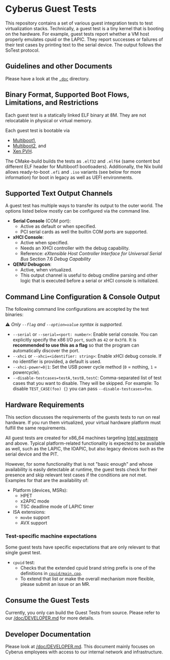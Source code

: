 # Cyberus Guest Tests

This repository contains a set of various guest integration tests to test
virtualization stacks. Technically, a guest test is a tiny kernel that is
booting on the hardware. For example, guest tests report whether a VM host
properly emulates cpuid or the LAPIC. They report successes or failures of their
test cases by printing text to the serial device. The output follows the SoTest
protocol.


## Guidelines and other Documents

Please have a look at the [`.doc`](/doc/README.md) directory.


## Binary Format, Supported Boot Flows, Limitations, and Restrictions

Each guest test is a statically linked ELF binary at 8M. They are not
relocatable in physical or virtual memory.

Each guest test is bootable via

- [Multiboot1](https://www.gnu.org/software/grub/manual/multiboot/multiboot.html),
- [Multiboot2](https://www.gnu.org/software/grub/manual/multiboot2/multiboot.html),
  and
- [Xen PVH](https://xenbits.xen.org/docs/unstable/misc/pvh.html).

The CMake-build builds the tests as `.elf32` and `.elf64` (same content but
different ELF header for Multiboot1 bootloaders). Additionally, the Nix build
allows ready-to-boot `.efi` and `.iso` variants (see below for more
information) for boot in legacy as well as UEFI environments.
<!--
TODO add that .iso can also be used in EFI boot, once that is implemented
-->


## Supported Text Output Channels

A guest test has multiple ways to transfer its output to the outer world. The
options listed below mostly can be configured via the command line.

- **Serial Console** (COM port):
  - Active as default or when specified.
  - PCI serial cards as well the builtin COM ports are supported.
- **xHCI Console**:
  - Active when specified.
  - Needs an XHCI controller with the debug capability.
  - Reference: _eXtensible Host Controller Interface for Universal Serial Bus_
               Section 7.6 _Debug Capability_
- **QEMU Debugcon**:
  - Active, when virtualized.
  - This output channel is useful to debug cmdline parsing and other logic that
    is executed before a serial or xHCI console is initialized.


## Command Line Configuration & Console Output

The following command line configurations are accepted by the test binaries:

⚠️ _Only `--flag` and `--option=value` syntax is supported._

- `--serial` or `--serial=<port: number>`:
  Enable serial console. You can explicitly specify the x86 I/O `port`, such as
  `42` or `0x3f8`. It is **recommended to use this as a flag** so that the
  program can automatically discover the port.
- `--xhci` or `--xhci=<identifier: string>`:
  Enable xHCI debug console. If no identifier is provided, a default is used.
- `--xhci-power=0|1`:
  Set the USB power cycle method (`0` = nothing, `1` = powercycle).
- `--disable-testcases=testA,testB,testC`:
  Comma-separated list of test cases that you want to disable. They will be
  skipped. For example:
  To disable `TEST_CASE(foo) {}` you can pass `--disable-testcases=foo`.


## Hardware Requirements

This section discusses the requirements of the guests tests to run on real
hardware. If you run them virtualized, your virtual hardware platform must
fulfill the same requirements.

All guest tests are created for x86_64 machines targeting
[Intel westmere](https://en.wikipedia.org/wiki/Westmere_(microarchitecture)) and
above. <!-- Keep in sync with compiler flags! -->
Typical platform-related functionality is expected to be available as well, such
as the LAPIC, the IOAPIC, but also legacy devices such as the serial device and
the PIT.

However, for some functionality that is not "basic enough" and whose
availability is easily detectable at runtime, the guest tests check for their
presence and skip relevant test cases if the conditions are not met. Examples
for that are the availability of:

- Platform (devices, MSRs):
  - HPET
  - x2APIC mode
  - TSC deadline mode of LAPIC timer
- ISA extensions:
  - `movbe` support
  - AVX support


### Test-specific machine expectations

Some guest tests have specific expectations that are only relevant to that
single guest test.

- `cpuid` test:
  - Checks that the extended cpuid brand string prefix is one of the definitions
    in [`cpuid/main.cpp`](/src/tests/cpuid/main.cpp).
  - To extend that list or make the overall mechanism more flexible, please
    submit an issue or an MR.



## Consume the Guest Tests

Currently, you only can build the Guest Tests from source. Please refer to our
[/doc/DEVELOPER.md](/doc/DEVELOPER.md) for more details.


## Developer Documentation

Please look at [/doc/DEVELOPER.md](/doc/DEVELOPER.md). This document mainly
focuses on Cyberus employees with access to our internal network and
infrastructure.
